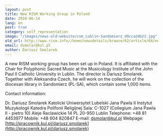 ```yaml
---
layout: post
title: New RISM Working Group in Poland
date: 2010-06-14
lang: en
post: true
category: self_representation
image: "/images/news-old-website/csm_Lublin-Sandomierz_d9cca24b22.jpg"
old_url: http://www.rism.info//home/newsdetails/browse/62/article/64/new-rism-working-group-in-poland.html
email: dsmolar@kul.pl
author: Dariusz Smolarek
---
```



A new RISM working group has been set up in Poland. It is affiliated with the Chair for Polyphonic Sacred Music at the Musicology Institute of the John Paul II Catholic University in Lublin. The director is Dariusz Smolarek. Together with Aleksandra Czech, he will work on the collection of the diocesan library in Sandomierz (PL-SA), which contain some 1,000 items.

Contact information:

Dr. Dariusz Smolarek
Katolicki Uniwersytet Lubelski Jana Pawla II
Instytut Muzykologii
Katedra Polifonii Religijnej
Sala: C-1027 (Collegium Jana Pawla II - pietro 10)
Aleje Raclawickie 14
PL 20-950 Lublin
Telephone: +48 81 4453977
Mobile: +48 604 820847
E-mail: [dsmolar@kul.pl](mailto:dsmolar@kul.pl)
Webpage: [http://pracownik.kul.pl/dariusz.smolarek](http://pracownik.kul.pl/dariusz.smolarek)